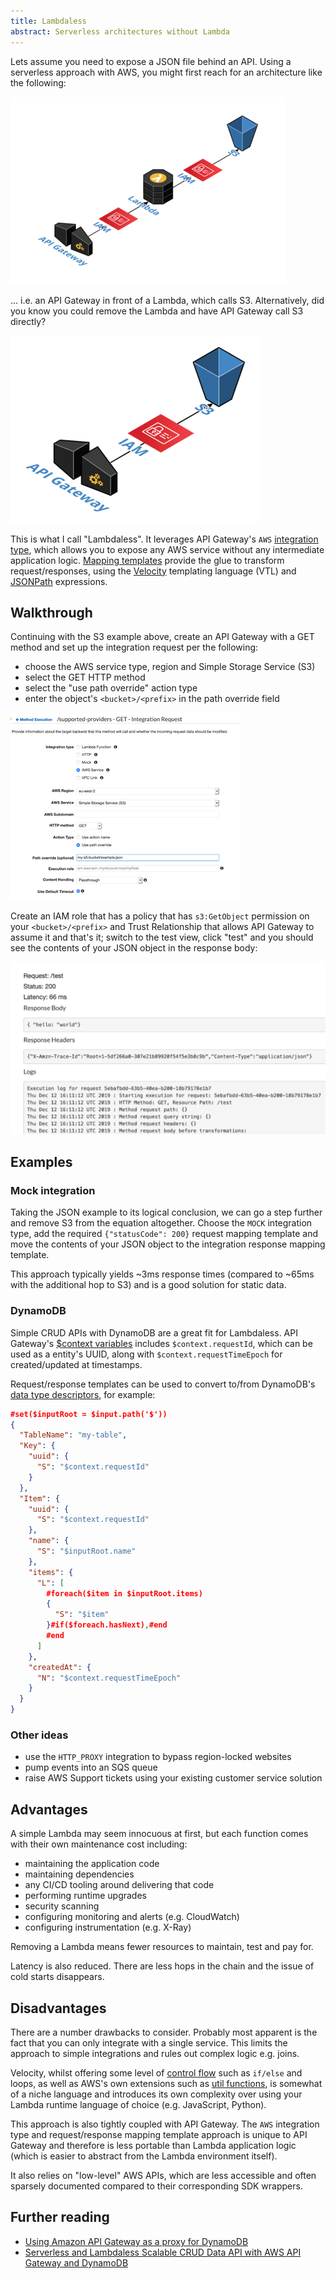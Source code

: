 ```yaml
---
title: Lambdaless
abstract: Serverless architectures without Lambda
---
```


Lets assume you need to expose a JSON file behind an API. Using a serverless approach with AWS, you might first reach for an architecture like the following:

[![API Gateway to Lambda to S3][apiglth]][apigl]

[apigl]: /assets/img/api-gateway-to-lambda-to-s3.png
[apiglth]: /assets/img/th/api-gateway-to-lambda-to-s3.png 'API Gateway to Lambda to S3'

... i.e. an API Gateway in front of a Lambda, which calls S3. Alternatively, did you know you could remove the Lambda and have API Gateway call S3 directly?

[![API Gateway to Lambda][apigth]][apig]

[apig]: /assets/img/api-gateway-to-s3.png
[apigth]: /assets/img/th/api-gateway-to-s3.png 'API Gateway to S3'

This is what I call "Lambdaless". It leverages API Gateway's `AWS` [integration type][], which allows you to expose any AWS service without any intermediate application logic. [Mapping templates][] provide the glue to transform request/responses, using the [Velocity][] templating language (VTL) and [JSONPath][] expressions.

[integration type]: https://docs.aws.amazon.com/apigateway/latest/developerguide/api-gateway-api-integration-types.html
[mapping templates]: https://docs.aws.amazon.com/apigateway/latest/developerguide/models-mappings.html
[velocity]: https://velocity.apache.org/engine/devel/vtl-reference.html
[jsonpath]: https://goessner.net/articles/JsonPath/

## Walkthrough

Continuing with the S3 example above, create an API Gateway with a GET method and set up the integration request per the following:

- choose the AWS service type, region and Simple Storage Service (S3)
- select the GET HTTP method
- select the "use path override" action type
- enter the object's `<bucket>/<prefix>` in the path override field

[![API Gateway S3 Integration Request][apigs3ireqth]][apigs3ireq]

[apigs3ireq]: /assets/img/api-gateway-s3-integration-request.png
[apigs3ireqth]: /assets/img/th/api-gateway-s3-integration-request.png 'API Gateway S3 Integration Request'

Create an IAM role that has a policy that has `s3:GetObject` permission on your `<bucket>/<prefix>` and Trust Relationship that allows API Gateway to assume it and that's it; switch to the test view, click "test" and you should see the contents of your JSON object in the response body:

[![API Gateway S3 Request][apigs3resth]][apigs3res]

[apigs3res]: /assets/img/api-gateway-s3-response.png
[apigs3resth]: /assets/img/th/api-gateway-s3-response.png 'API Gateway S3 Response'

## Examples

### Mock integration

Taking the JSON example to its logical conclusion, we can go a step further and remove S3 from the equation altogether. Choose the `MOCK` integration type, add the required `{"statusCode": 200}` request mapping template and move the contents of your JSON object to the integration response mapping template.

This approach typically yields ~3ms response times (compared to ~65ms with the additional hop to S3) and is a good solution for static data.

### DynamoDB

Simple CRUD APIs with DynamoDB are a great fit for Lambdaless. API Gateway's [\$context variables][context] includes `$context.requestId`, which can be used as a entity's UUID, along with `$context.requestTimeEpoch` for created/updated at timestamps.

Request/response templates can be used to convert to/from DynamoDB's [data type descriptors][], for example:

```json
#set($inputRoot = $input.path('$'))
{
  "TableName": "my-table",
  "Key": {
    "uuid": {
      "S": "$context.requestId"
    }
  },
  "Item": {
    "uuid": {
      "S": "$context.requestId"
    },
    "name": {
      "S": "$inputRoot.name"
    },
    "items": {
      "L": [
        #foreach($item in $inputRoot.items)
        {
          "S": "$item"
        }#if($foreach.hasNext),#end
        #end
      ]
    },
    "createdAt": {
      "N": "$context.requestTimeEpoch"
    }
  }
}
```

[context]: https://docs.aws.amazon.com/apigateway/latest/developerguide/api-gateway-mapping-template-reference.html#context-variables-template-example
[data type descriptors]: https://docs.aws.amazon.com/amazondynamodb/latest/developerguide/Programming.LowLevelAPI.html#Programming.LowLevelAPI.DataTypeDescriptors

### Other ideas

- use the `HTTP_PROXY` integration to bypass region-locked websites
- pump events into an SQS queue
- raise AWS Support tickets using your existing customer service solution

## Advantages

A simple Lambda may seem innocuous at first, but each function comes with their own maintenance cost including:

- maintaining the application code
- maintaining dependencies
- any CI/CD tooling around delivering that code
- performing runtime upgrades
- security scanning
- configuring monitoring and alerts (e.g. CloudWatch)
- configuring instrumentation (e.g. X-Ray)

Removing a Lambda means fewer resources to maintain, test and pay for.

Latency is also reduced. There are less hops in the chain and the issue of cold starts disappears.

## Disadvantages

There are a number drawbacks to consider. Probably most apparent is the fact that you can only integrate with a single service. This limits the approach to simple integrations and rules out complex logic e.g. joins.

Velocity, whilst offering some level of [control flow][vtl-directives] such as `if/else` and loops, as well as AWS's own extensions such as [util functions][], is somewhat of a niche language and introduces its own complexity over using your Lambda runtime language of choice (e.g. JavaScript, Python).

This approach is also tightly coupled with API Gateway. The `AWS` integration type and request/response mapping template approach is unique to API Gateway and therefore is less portable than Lambda application logic (which is easier to abstract from the Lambda environment itself).

It also relies on "low-level" AWS APIs, which are less accessible and often sparsely documented compared to their corresponding SDK wrappers.

[vtl-directives]: https://velocity.apache.org/engine/devel/vtl-reference.html#directives
[util functions]: https://docs.aws.amazon.com/apigateway/latest/developerguide/api-gateway-mapping-template-reference.html#util-template-reference

## Further reading

- [Using Amazon API Gateway as a proxy for DynamoDB][ex1]
- [Serverless and Lambdaless Scalable CRUD Data API with AWS API Gateway and DynamoDB][ex2]

[ex1]: https://aws.amazon.com/blogs/compute/using-amazon-api-gateway-as-a-proxy-for-dynamodb/
[ex2]: https://medium.com/hackernoon/serverless-and-lambdaless-scalable-crud-data-api-with-aws-api-gateway-and-dynamodb-626161008bb2
